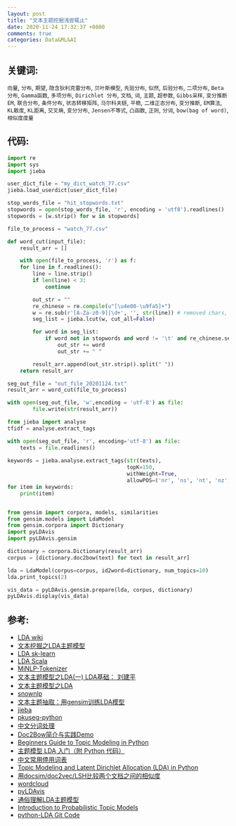 ```yaml
---
layout: post
title: "文本主题挖掘浅尝辄止"
date: 2020-11-24 17:32:37 +0800
comments: true
categories: Data&ML&AI
---
```

## 关键词:

`向量`, `分布`, `期望`, `隐含狄利克雷分布`, `贝叶斯模型`, `先验分布`, `似然`, `后验分布`, `二项分布`, `Beta分布`, `Gamma函数`, `多项分布`, `Dirichlet 分布`, `文档`, `词`, `主题`, `超参数`, `Gibbs采样`, `变分推断EM`, `联合分布`, `条件分布`, `状态转移矩阵`, `马尔科夫链`, `平稳`, `二维正态分布`,  `变分推断`, `EM算法`, `KL散度`, `KL距离`, `交叉熵`, `变分分布`, `Jensen不等式`, `凸函数`, `正则`, `分词`, `bow(bag of word)`, `相似度度量`

## 代码:

```python
import re
import sys
import jieba

user_dict_file = "my_dict_watch_77.csv"
jieba.load_userdict(user_dict_file)

stop_words_file = "hit_stopwords.txt"
stopwords = open(stop_words_file, 'r', encoding = 'utf8').readlines()
stopwords = [w.strip() for w in stopwords]

file_to_process = "watch_77.csv"

def word_cut(input_file):
    result_arr = []

    with open(file_to_process, 'r') as f:
    for line in f.readlines():
        line = line.strip()
        if len(line) < 3:
            continue

        out_str = ""
        re_chinese = re.compile(u"[\u4e00-\u9fa5]+")
        w = re.sub(r'[A-Za-z0-9]|\d+', '', str(line)) # removed chars, but what about "app"? 
        seg_list = jieba.lcut(w, cut_all=False)

        for word in seg_list:
            if word not in stopwords and word != '\t' and re_chinese.search(word, 0) and len(word.strip()) >= 2:
                out_str += word
                out_str += " "

        result_arr.append(out_str.strip().split(" "))
    return result_arr

seg_out_file = "out_file_20201124.txt"
result_arr = word_cut(file_to_process)

with open(seg_out_file, 'w',encoding = 'utf-8') as file:
        file.write(str(result_arr))

from jieba import analyse
tfidf = analyse.extract_tags

with open(seg_out_file, 'r', encoding='utf-8') as file:
    texts = file.readlines()
    
keywords = jieba.analyse.extract_tags(str(texts),
                                      topK=150,
                                      withWeight=True,
                                      allowPOS=('nr', 'ns', 'nt', 'nz', 'n', 'vn', 'v'))
for item in keywords:
    print(item)


from gensim import corpora, models, similarities
from gensim.models import LdaModel
from gensim.corpora import Dictionary
import pyLDAvis
import pyLDAvis.gensim

dictionary = corpora.Dictionary(result_arr)
corpus = [dictionary.doc2bow(text) for text in result_arr]

lda = LdaModel(corpus=corpus, id2word=dictionary, num_topics=10)
lda.print_topics(2)

vis_data = pyLDAvis.gensim.prepare(lda, corpus, dictionary)
pyLDAvis.display(vis_data)
```

## 参考:
- [LDA wiki](https://en.wikipedia.org/wiki/Latent_Dirichlet_allocation)
- [文本挖掘之LDA主题模型](https://juejin.cn/post/6844904094771970056)
- [LDA sk-learn](https://scikit-learn.org/dev/auto_examples/applications/plot_topics_extraction_with_nmf_lda.html#sphx-glr-auto-examples-applications-plot-topics-extraction-with-nmf-lda-py)
- [LDA Scala](https://github.com/Nitro/scalda)
- [MiNLP-Tokenizer](https://github.com/XiaoMi/MiNLP/tree/main/minlp-tokenizer)
- [文本主题模型之LDA(一) LDA基础： 刘建平](https://www.cnblogs.com/pinard/p/6831308.html)
- [文本主题模型之LDA](https://zhuanlan.zhihu.com/p/263065290)
- [snownlp](https://github.com/isnowfy/snownlp)
- [文本主题抽取：用gensim训练LDA模型](https://www.cnblogs.com/Luv-GEM/p/10881838.html)
- [jieba](https://github.com/fxsjy/jieba)
- [pkuseg-python](https://github.com/lancopku/pkuseg-python)
- [中文分词处理](https://github.com/kimmy-sil/Python-beginning-practice)
- [Doc2Bow简介与实践Demo](https://blog.csdn.net/qq_16633405/article/details/80578804)
- [Beginners Guide to Topic Modeling in Python](https://www.analyticsvidhya.com/blog/2016/08/beginners-guide-to-topic-modeling-in-python/)
- [主题模型 LDA 入门（附 Python 代码）](https://blog.csdn.net/selinda001/article/details/80446766)
- [中文常用停用词表](https://github.com/goto456/stopwords)
- [Topic Modeling and Latent Dirichlet Allocation (LDA) in Python](https://towardsdatascience.com/topic-modeling-and-latent-dirichlet-allocation-in-python-9bf156893c24)
- [用docsim/doc2vec/LSH比较两个文档之间的相似度](https://blog.csdn.net/vs412237401/article/details/52238248)
- [wordcloud](https://github.com/amueller/word_cloud)
- [pyLDAvis](https://github.com/bmabey/pyLDAvis)
- [通俗理解LDA主题模型
](https://blog.csdn.net/v\_july\_v/article/details/41209515
)
- [Introduction to Probabilistic Topic Models
](https://www.eecis.udel.edu/\~shatkay/Course/papers/UIntrotoTopicModelsBlei2011-5.pdf
)
- [python-LDA Git Code](https://github.com/nkhuyu/python-LDA
)